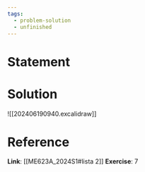 ```yaml
---
tags:
  - problem-solution
  - unfinished
---
```

# Statement 


# Solution
![[202406190940.excalidraw]]

# Reference
**Link**: [[ME623A_2024S1#lista 2]]
**Exercise**: 7